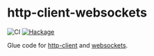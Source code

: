 # http-client-websockets
![CI](https://github.com/amesgen/http-client-websockets/workflows/CI/badge.svg)
[![Hackage](https://img.shields.io/hackage/v/http-client-websockets)](https://hackage.haskell.org/package/http-client-websockets)

Glue code for [http-client](https://hackage.haskell.org/package/http-client) and [websockets](https://hackage.haskell.org/package/websockets).
